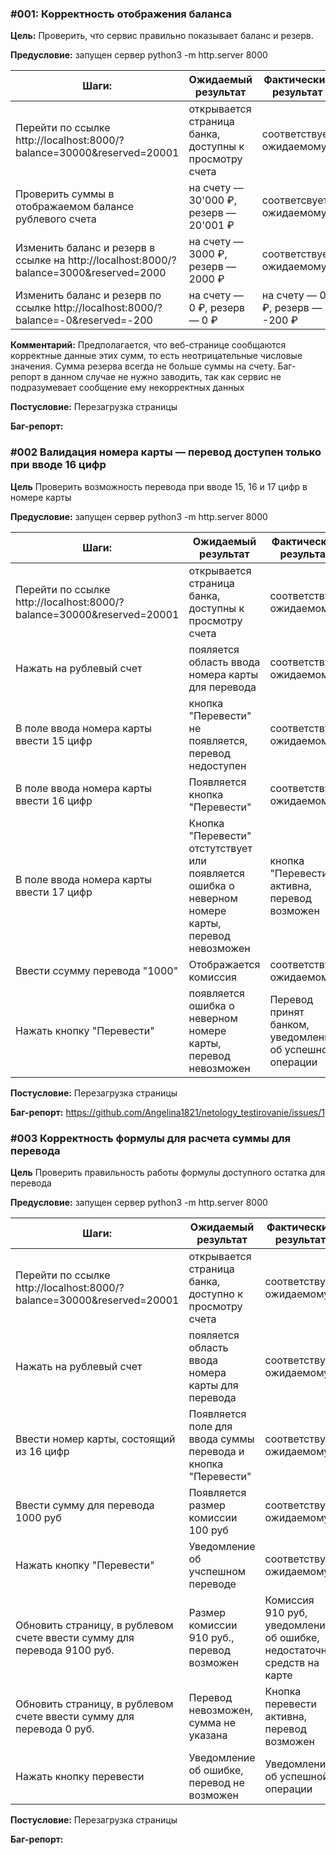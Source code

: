 ### #001: Корректность отображения баланса

**Цель:** Проверить, что сервис правильно показывает баланс и резерв.

**Предусловие:** запущен сервер python3 -m http.server 8000

**Шаги:**                     | **Ожидаемый результат**              | **Фактический результат**                 | **Статус**    |
------------------------------|--------------------------------------|-------------------------------------------|---------------|
Перейти по ссылке http://localhost:8000/?balance=30000&reserved=20001 | открывается страница банка, доступны к просмотру счета   | соответствует ожидаемому | Passed |
Проверить суммы в отображаемом балансе рублевого счета | на счету — 30'000 ₽, резерв — 20'001 ₽ | соответсвует ожидаемому | Passed |
Изменить баланс и резерв в ссылке на http://localhost:8000/?balance=3000&reserved=2000 | на счету — 3000 ₽, резерв — 2000 ₽ | соответствует ожидаемому | Passed |
Изменить баланс и резерв по ссылке http://localhost:8000/?balance=-0&reserved=-200 | на счету — 0 ₽, резерв — 0 ₽ | на счету — 0 ₽, резерв — -200 ₽ | Failed |

**Комментарий:**  Предполагается, что веб-странице сообщаются корректные данные этих сумм, то есть неотрицательные числовые значения. Сумма резерва всегда не больше суммы на счету. Баг-репорт в данном случае не нужно заводить, так как сервис не подразумевает сообщение ему некорректных данных

**Постусловие:** Перезагрузка страницы

**Баг-репорт:**



### #002 Валидация номера карты — перевод доступен только при вводе 16 цифр

**Цель** Проверить возможность перевода при вводе 15, 16 и 17 цифр в номере карты

**Предусловие:** запущен сервер python3 -m http.server 8000

**Шаги:**                     | **Ожидаемый результат**              | **Фактический результат**                 | **Статус**    |
------------------------------|--------------------------------------|-------------------------------------------|---------------|
Перейти по ссылке http://localhost:8000/?balance=30000&reserved=20001 | открывается страница банка, доступны к просмотру счета   | соответствует ожидаемому | Passed |
Нажать на рублевый счет | пояляется область ввода номера карты для перевода   |    соответствует ожидаемому | Passed |
В поле ввода номера карты ввести 15 цифр | кнопка "Перевести" не появляется, перевод недоступен | соответствует ожидаемому | Passed |
В поле ввода номера карты ввести 16 цифр | Появляется кнопка "Перевести" | соответствует ожидаемому | Passed |
В поле ввода номера карты ввести 17 цифр | Кнопка "Перевести" отстутствует или появляется ошибка о неверном номере карты, перевод невозможен | кнопка "Перевести" активна, перевод возможен | Failed |
Ввести ссумму перевода "1000" | Отображается комиссия | соответствует ожидаемому | Passed |
Нажать кнопку "Перевести" | появляется ошибка о неверном номере карты, перевод невозможен | Перевод принят банком, уведомление об успешной операции | Failed |

**Постусловие:** Перезагрузка страницы

**Баг-репорт:**
https://github.com/Angelina1821/netology_testirovanie/issues/1


### #003 Корректность формулы для расчета суммы для перевода

**Цель** Проверить правильность работы формулы доступного остатка для перевода

**Предусловие:** запущен сервер python3 -m http.server 8000

**Шаги:**                     | **Ожидаемый результат**              | **Фактический результат**                 | **Статус**    |
------------------------------|--------------------------------------|-------------------------------------------|---------------|
Перейти по ссылке http://localhost:8000/?balance=30000&reserved=20001 |  открывается страница банка, доступно к просмотру счета   | соответствует ожидаемому | Passed |
Нажать на рублевый счет  |  пояляется область ввода номера карты для перевода   |    соответствует ожидаемому | Passed |
Ввести номер карты, состоящий из 16 цифр | Появляется поле для ввода суммы перевода и кнопка "Перевести" |  соответствует ожидаемому | Passed |
Ввести сумму для перевода 1000 руб | Появляется размер комиссии 100 руб | соответствует ожидаемому | Passed |
Нажать кнопку "Перевести" | Уведомление об учспешном переводе |  соответствует ожидаемому | Passed |
Обновить страницу, в рублевом счете ввести сумму для перевода 9100 руб. | Размер комиссии 910 руб., перевод возможен | Комиссия 910 руб, уведомление об ошибке, недостаточно средств на карте |  Failed |
Обновить страницу, в рублевом счете ввести сумму для перевода 0 руб. | Перевод невозможен, сумма не указана | Кнопка перевести активна, перевод возможен |
Нажать кнопку перевести | Уведомление об ошибке, перевод не возможен | Уведомление об успешной операции | Failed |

**Постусловие:** Перезагрузка страницы

**Баг-репорт:**